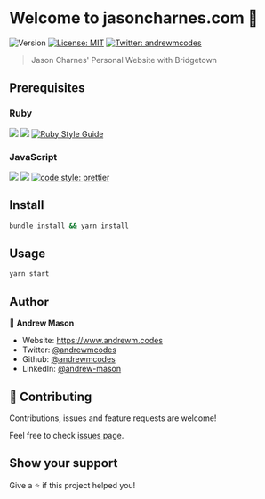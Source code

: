 # Welcome to jasoncharnes.com 👋

![Version](https://img.shields.io/badge/version-0.0.1-blue.svg?cacheSeconds=2592000)
[![License: MIT](https://img.shields.io/badge/License-MIT-yellow.svg)](#)
[![Twitter: andrewmcodes](https://img.shields.io/twitter/follow/andrewmcodes.svg?style=social)](https://twitter.com/andrewmcodes)

> Jason Charnes' Personal Website with Bridgetown

## Prerequisites

### Ruby

<p>
  <img src="https://img.shields.io/badge/ruby-2.7.1-red.svg" />
  <img src="https://img.shields.io/badge/bundler-2.1.4-red.svg" />
  <a href="https://github.com/testdouble/standard" target="_blank">
    <img src="https://img.shields.io/badge/code_style-standard-hotpink.svg" alt="Ruby Style Guide">
  </a>
</p>

### JavaScript

<p>
  <img src="https://img.shields.io/badge/node-13.11.0-blue.svg" />
  <img src="https://img.shields.io/badge/yarn-1.22.4-blue.svg" />
  <a href="https://github.com/prettier/prettier" target="_blank">
    <img alt="code style: prettier" src="https://img.shields.io/badge/code_style-prettier-ff69b4.svg?style=flat" />
  </a>
</p>

## Install

```sh
bundle install && yarn install
```

## Usage

```sh
yarn start
```

## Author

👤 **Andrew Mason**

* Website: https://www.andrewm.codes
* Twitter: [@andrewmcodes](https://twitter.com/andrewmcodes)
* Github: [@andrewmcodes](https://github.com/andrewmcodes)
* LinkedIn: [@andrew-mason](https://linkedin.com/in/andrew-mason)

## 🤝 Contributing

Contributions, issues and feature requests are welcome!

Feel free to check [issues page](https://github.com/andrewmcodes/jasoncharnes.com/issues).

## Show your support

Give a ⭐️ if this project helped you!
